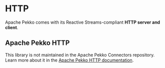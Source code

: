 # HTTP

Apache Pekko comes with its Reactive Streams-compliant **HTTP server and client**.

## Apache Pekko HTTP

This library is not maintained in the Apache Pekko Connectors repository.
Learn more about it in the [Apache Pekko HTTP documentation](https://pekko.apache.org/docs/pekko-http/current/).
